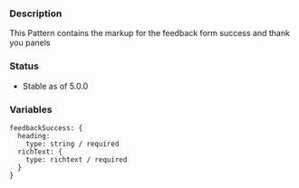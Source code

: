 ### Description
This Pattern contains the markup for the feedback form success and thank you panels

### Status
* Stable as of 5.0.0

### Variables
~~~
feedbackSuccess: {
  heading:
    type: string / required
  richText: {
    type: richtext / required 
  } 
}
~~~
